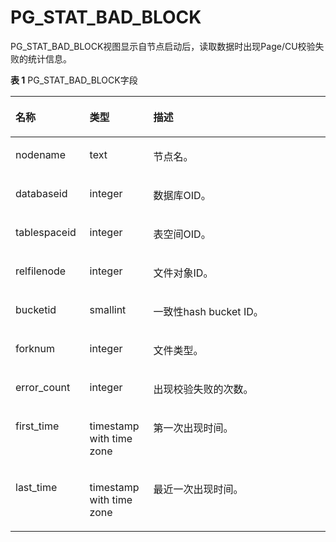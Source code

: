 # PG\_STAT\_BAD\_BLOCK<a name="ZH-CN_TOPIC_0242385970"></a>

PG\_STAT\_BAD\_BLOCK视图显示自节点启动后，读取数据时出现Page/CU校验失败的统计信息。

**表 1**  PG\_STAT\_BAD\_BLOCK字段

<a name="zh-cn_topic_0237122443_zh-cn_topic_0059778891_tba60076b7fa44497bbb0ef74c9ff01f1"></a>
<table><thead align="left"><tr id="zh-cn_topic_0237122443_zh-cn_topic_0059778891_rd5ca85b44f734b46aab8ed63f0fb7a14"><th class="cellrowborder" valign="top" width="23.532353235323534%" id="mcps1.2.4.1.1"><p id="zh-cn_topic_0237122443_zh-cn_topic_0059778891_a2b21b64591ee4fb99e0d6e180ce994df"><a name="zh-cn_topic_0237122443_zh-cn_topic_0059778891_a2b21b64591ee4fb99e0d6e180ce994df"></a><a name="zh-cn_topic_0237122443_zh-cn_topic_0059778891_a2b21b64591ee4fb99e0d6e180ce994df"></a>名称</p>
</th>
<th class="cellrowborder" valign="top" width="20.23202320232023%" id="mcps1.2.4.1.2"><p id="zh-cn_topic_0237122443_zh-cn_topic_0059778891_aa55934e6e4d54050b1824d158eae9f91"><a name="zh-cn_topic_0237122443_zh-cn_topic_0059778891_aa55934e6e4d54050b1824d158eae9f91"></a><a name="zh-cn_topic_0237122443_zh-cn_topic_0059778891_aa55934e6e4d54050b1824d158eae9f91"></a>类型</p>
</th>
<th class="cellrowborder" valign="top" width="56.23562356235624%" id="mcps1.2.4.1.3"><p id="zh-cn_topic_0237122443_zh-cn_topic_0059778891_afad2a693bfe94677916cd71bcabd1bb1"><a name="zh-cn_topic_0237122443_zh-cn_topic_0059778891_afad2a693bfe94677916cd71bcabd1bb1"></a><a name="zh-cn_topic_0237122443_zh-cn_topic_0059778891_afad2a693bfe94677916cd71bcabd1bb1"></a>描述</p>
</th>
</tr>
</thead>
<tbody><tr id="zh-cn_topic_0237122443_zh-cn_topic_0059778891_r431e9edbca7c4ea5a40f5e56a9f4590c"><td class="cellrowborder" valign="top" width="23.532353235323534%" headers="mcps1.2.4.1.1 "><p id="zh-cn_topic_0237122443_zh-cn_topic_0059778891_a7b964404d72148a7b210a241596acaea"><a name="zh-cn_topic_0237122443_zh-cn_topic_0059778891_a7b964404d72148a7b210a241596acaea"></a><a name="zh-cn_topic_0237122443_zh-cn_topic_0059778891_a7b964404d72148a7b210a241596acaea"></a>nodename</p>
</td>
<td class="cellrowborder" valign="top" width="20.23202320232023%" headers="mcps1.2.4.1.2 "><p id="zh-cn_topic_0237122443_zh-cn_topic_0059778891_a7550f1cfed7148f48b3ca88aef689371"><a name="zh-cn_topic_0237122443_zh-cn_topic_0059778891_a7550f1cfed7148f48b3ca88aef689371"></a><a name="zh-cn_topic_0237122443_zh-cn_topic_0059778891_a7550f1cfed7148f48b3ca88aef689371"></a>text</p>
</td>
<td class="cellrowborder" valign="top" width="56.23562356235624%" headers="mcps1.2.4.1.3 "><p id="zh-cn_topic_0237122443_zh-cn_topic_0059778891_a3ccedfa373734bacb73c5a8b9e23d844"><a name="zh-cn_topic_0237122443_zh-cn_topic_0059778891_a3ccedfa373734bacb73c5a8b9e23d844"></a><a name="zh-cn_topic_0237122443_zh-cn_topic_0059778891_a3ccedfa373734bacb73c5a8b9e23d844"></a>节点名。</p>
</td>
</tr>
<tr id="zh-cn_topic_0237122443_zh-cn_topic_0059778891_rfc2e47110af14defa2be2d47eaccb7d8"><td class="cellrowborder" valign="top" width="23.532353235323534%" headers="mcps1.2.4.1.1 "><p id="zh-cn_topic_0237122443_zh-cn_topic_0059778891_a833d611de1854beeaa0199472d14cf70"><a name="zh-cn_topic_0237122443_zh-cn_topic_0059778891_a833d611de1854beeaa0199472d14cf70"></a><a name="zh-cn_topic_0237122443_zh-cn_topic_0059778891_a833d611de1854beeaa0199472d14cf70"></a>databaseid</p>
</td>
<td class="cellrowborder" valign="top" width="20.23202320232023%" headers="mcps1.2.4.1.2 "><p id="zh-cn_topic_0237122443_zh-cn_topic_0059778891_a9e6dd309c4ec4466ad56f41d3a738fd5"><a name="zh-cn_topic_0237122443_zh-cn_topic_0059778891_a9e6dd309c4ec4466ad56f41d3a738fd5"></a><a name="zh-cn_topic_0237122443_zh-cn_topic_0059778891_a9e6dd309c4ec4466ad56f41d3a738fd5"></a>integer</p>
</td>
<td class="cellrowborder" valign="top" width="56.23562356235624%" headers="mcps1.2.4.1.3 "><p id="zh-cn_topic_0237122443_zh-cn_topic_0059778891_a7bafaac74bbb4483ac8ca0e639840107"><a name="zh-cn_topic_0237122443_zh-cn_topic_0059778891_a7bafaac74bbb4483ac8ca0e639840107"></a><a name="zh-cn_topic_0237122443_zh-cn_topic_0059778891_a7bafaac74bbb4483ac8ca0e639840107"></a>数据库OID。</p>
</td>
</tr>
<tr id="zh-cn_topic_0237122443_zh-cn_topic_0059778891_r48fe2e5dac594796b2a1e8233e4715c9"><td class="cellrowborder" valign="top" width="23.532353235323534%" headers="mcps1.2.4.1.1 "><p id="zh-cn_topic_0237122443_zh-cn_topic_0059778891_aec29f39d89cd443ea2662502e94fde0e"><a name="zh-cn_topic_0237122443_zh-cn_topic_0059778891_aec29f39d89cd443ea2662502e94fde0e"></a><a name="zh-cn_topic_0237122443_zh-cn_topic_0059778891_aec29f39d89cd443ea2662502e94fde0e"></a>tablespaceid</p>
</td>
<td class="cellrowborder" valign="top" width="20.23202320232023%" headers="mcps1.2.4.1.2 "><p id="zh-cn_topic_0237122443_zh-cn_topic_0059778891_a2e937429b6eb42d482a020049206491e"><a name="zh-cn_topic_0237122443_zh-cn_topic_0059778891_a2e937429b6eb42d482a020049206491e"></a><a name="zh-cn_topic_0237122443_zh-cn_topic_0059778891_a2e937429b6eb42d482a020049206491e"></a>integer</p>
</td>
<td class="cellrowborder" valign="top" width="56.23562356235624%" headers="mcps1.2.4.1.3 "><p id="zh-cn_topic_0237122443_zh-cn_topic_0059778891_a0700687a5c584b75bbb912c316e7b6b5"><a name="zh-cn_topic_0237122443_zh-cn_topic_0059778891_a0700687a5c584b75bbb912c316e7b6b5"></a><a name="zh-cn_topic_0237122443_zh-cn_topic_0059778891_a0700687a5c584b75bbb912c316e7b6b5"></a>表空间OID。</p>
</td>
</tr>
<tr id="zh-cn_topic_0237122443_zh-cn_topic_0059778891_r152bb9b220694af796342c8c3531a055"><td class="cellrowborder" valign="top" width="23.532353235323534%" headers="mcps1.2.4.1.1 "><p id="zh-cn_topic_0237122443_zh-cn_topic_0059778891_a12818cfc0b39432facb99499d59d49c7"><a name="zh-cn_topic_0237122443_zh-cn_topic_0059778891_a12818cfc0b39432facb99499d59d49c7"></a><a name="zh-cn_topic_0237122443_zh-cn_topic_0059778891_a12818cfc0b39432facb99499d59d49c7"></a>relfilenode</p>
</td>
<td class="cellrowborder" valign="top" width="20.23202320232023%" headers="mcps1.2.4.1.2 "><p id="zh-cn_topic_0237122443_zh-cn_topic_0059778891_ac04e501d2d944cfb9754e1cbe69ea534"><a name="zh-cn_topic_0237122443_zh-cn_topic_0059778891_ac04e501d2d944cfb9754e1cbe69ea534"></a><a name="zh-cn_topic_0237122443_zh-cn_topic_0059778891_ac04e501d2d944cfb9754e1cbe69ea534"></a>integer</p>
</td>
<td class="cellrowborder" valign="top" width="56.23562356235624%" headers="mcps1.2.4.1.3 "><p id="zh-cn_topic_0237122443_zh-cn_topic_0059778891_a47514e01a1884325a3edfe0546b29bf5"><a name="zh-cn_topic_0237122443_zh-cn_topic_0059778891_a47514e01a1884325a3edfe0546b29bf5"></a><a name="zh-cn_topic_0237122443_zh-cn_topic_0059778891_a47514e01a1884325a3edfe0546b29bf5"></a>文件对象ID。</p>
</td>
</tr>
<tr id="zh-cn_topic_0237122443_row13806857105215"><td class="cellrowborder" valign="top" width="23.532353235323534%" headers="mcps1.2.4.1.1 "><p id="zh-cn_topic_0237122443_p18806205716524"><a name="zh-cn_topic_0237122443_p18806205716524"></a><a name="zh-cn_topic_0237122443_p18806205716524"></a>bucketid</p>
</td>
<td class="cellrowborder" valign="top" width="20.23202320232023%" headers="mcps1.2.4.1.2 "><p id="zh-cn_topic_0237122443_p6806957115211"><a name="zh-cn_topic_0237122443_p6806957115211"></a><a name="zh-cn_topic_0237122443_p6806957115211"></a>smallint</p>
</td>
<td class="cellrowborder" valign="top" width="56.23562356235624%" headers="mcps1.2.4.1.3 "><p id="zh-cn_topic_0237122443_p1180655775215"><a name="zh-cn_topic_0237122443_p1180655775215"></a><a name="zh-cn_topic_0237122443_p1180655775215"></a>一致性hash bucket ID。</p>
</td>
</tr>
<tr id="zh-cn_topic_0237122443_row6986152213412"><td class="cellrowborder" valign="top" width="23.532353235323534%" headers="mcps1.2.4.1.1 "><p id="zh-cn_topic_0237122443_p5987422114110"><a name="zh-cn_topic_0237122443_p5987422114110"></a><a name="zh-cn_topic_0237122443_p5987422114110"></a>forknum</p>
</td>
<td class="cellrowborder" valign="top" width="20.23202320232023%" headers="mcps1.2.4.1.2 "><p id="zh-cn_topic_0237122443_p20987142210415"><a name="zh-cn_topic_0237122443_p20987142210415"></a><a name="zh-cn_topic_0237122443_p20987142210415"></a>integer</p>
</td>
<td class="cellrowborder" valign="top" width="56.23562356235624%" headers="mcps1.2.4.1.3 "><p id="zh-cn_topic_0237122443_p10987122224119"><a name="zh-cn_topic_0237122443_p10987122224119"></a><a name="zh-cn_topic_0237122443_p10987122224119"></a>文件类型。</p>
</td>
</tr>
<tr id="zh-cn_topic_0237122443_row2618174220414"><td class="cellrowborder" valign="top" width="23.532353235323534%" headers="mcps1.2.4.1.1 "><p id="zh-cn_topic_0237122443_p2061844264118"><a name="zh-cn_topic_0237122443_p2061844264118"></a><a name="zh-cn_topic_0237122443_p2061844264118"></a>error_count</p>
</td>
<td class="cellrowborder" valign="top" width="20.23202320232023%" headers="mcps1.2.4.1.2 "><p id="zh-cn_topic_0237122443_p6618442154112"><a name="zh-cn_topic_0237122443_p6618442154112"></a><a name="zh-cn_topic_0237122443_p6618442154112"></a>integer</p>
</td>
<td class="cellrowborder" valign="top" width="56.23562356235624%" headers="mcps1.2.4.1.3 "><p id="zh-cn_topic_0237122443_p13618742154117"><a name="zh-cn_topic_0237122443_p13618742154117"></a><a name="zh-cn_topic_0237122443_p13618742154117"></a>出现校验失败的次数。</p>
</td>
</tr>
<tr id="zh-cn_topic_0237122443_row15865252134117"><td class="cellrowborder" valign="top" width="23.532353235323534%" headers="mcps1.2.4.1.1 "><p id="zh-cn_topic_0237122443_p17865175254117"><a name="zh-cn_topic_0237122443_p17865175254117"></a><a name="zh-cn_topic_0237122443_p17865175254117"></a>first_time</p>
</td>
<td class="cellrowborder" valign="top" width="20.23202320232023%" headers="mcps1.2.4.1.2 "><p id="zh-cn_topic_0237122443_p986595224119"><a name="zh-cn_topic_0237122443_p986595224119"></a><a name="zh-cn_topic_0237122443_p986595224119"></a>timestamp with time zone</p>
</td>
<td class="cellrowborder" valign="top" width="56.23562356235624%" headers="mcps1.2.4.1.3 "><p id="zh-cn_topic_0237122443_p88655527415"><a name="zh-cn_topic_0237122443_p88655527415"></a><a name="zh-cn_topic_0237122443_p88655527415"></a>第一次出现时间。</p>
</td>
</tr>
<tr id="zh-cn_topic_0237122443_row185381834194118"><td class="cellrowborder" valign="top" width="23.532353235323534%" headers="mcps1.2.4.1.1 "><p id="zh-cn_topic_0237122443_p1753803434119"><a name="zh-cn_topic_0237122443_p1753803434119"></a><a name="zh-cn_topic_0237122443_p1753803434119"></a>last_time</p>
</td>
<td class="cellrowborder" valign="top" width="20.23202320232023%" headers="mcps1.2.4.1.2 "><p id="zh-cn_topic_0237122443_p35388341412"><a name="zh-cn_topic_0237122443_p35388341412"></a><a name="zh-cn_topic_0237122443_p35388341412"></a>timestamp with time zone</p>
</td>
<td class="cellrowborder" valign="top" width="56.23562356235624%" headers="mcps1.2.4.1.3 "><p id="zh-cn_topic_0237122443_p85381034124119"><a name="zh-cn_topic_0237122443_p85381034124119"></a><a name="zh-cn_topic_0237122443_p85381034124119"></a>最近一次出现时间。</p>
</td>
</tr>
</tbody>
</table>

